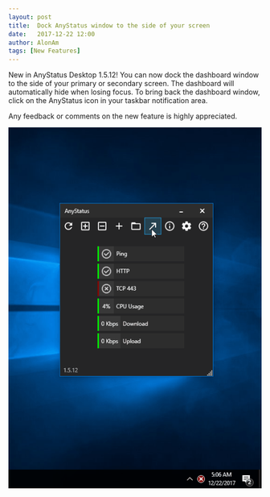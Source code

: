 ```yaml
---
layout: post
title:  Dock AnyStatus window to the side of your screen
date:   2017-12-22 12:00
author: AlonAm
tags: [New Features]
---
```


New in AnyStatus Desktop 1.5.12! You can now dock the dashboard window to the side of your primary or secondary screen. The dashboard will automatically hide when losing focus. To bring back the dashboard window, click on the AnyStatus icon in your taskbar notification area.


Any feedback or comments on the new feature is highly appreciated.

![AnyStatus Tray Icon](/assets/posts/2017-12-22-dock-anystatus-dashboard-window/dock-anystatus-dashboard-window.gif)
